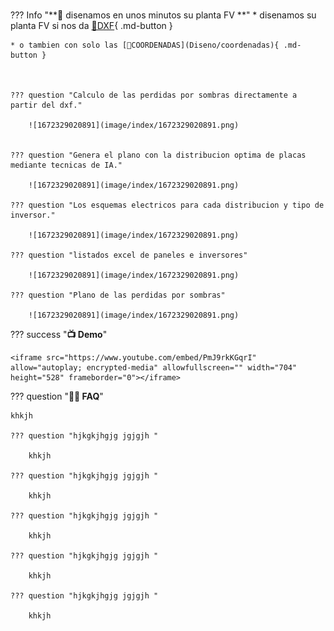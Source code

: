 <style>
body {
  background-image: url('image/solar-g9df230753_1920.jpg');
}
</style>
# 




??? Info "**🚀 disenamos en unos minutos su planta FV **"
    * disenamos su planta FV si nos da [📐DXF](Diseno/dxf){ .md-button }

    * o tambien con solo las [📍COORDENADAS](Diseno/coordenadas){ .md-button }
    


    ??? question "Calculo de las perdidas por sombras directamente a partir del dxf."

        ![1672329020891](image/index/1672329020891.png)


    ??? question "Genera el plano con la distribucion optima de placas mediante tecnicas de IA."

        ![1672329020891](image/index/1672329020891.png)

    ??? question "Los esquemas electricos para cada distribucion y tipo de inversor."

        ![1672329020891](image/index/1672329020891.png)

    ??? question "listados excel de paneles e inversores"

        ![1672329020891](image/index/1672329020891.png)

    ??? question "Plano de las perdidas por sombras"

        ![1672329020891](image/index/1672329020891.png)





??? success "**📺 Demo**"


    <iframe src="https://www.youtube.com/embed/PmJ9rkKGqrI" allow="autoplay; encrypted-media" allowfullscreen="" width="704" height="528" frameborder="0"></iframe>



??? question "**🙋‍♀️ FAQ**"

    khkjh

    ??? question "hjkgkjhgjg jgjgjh "

        khkjh

    ??? question "hjkgkjhgjg jgjgjh "

        khkjh

    ??? question "hjkgkjhgjg jgjgjh "

        khkjh

    ??? question "hjkgkjhgjg jgjgjh "

        khkjh

    ??? question "hjkgkjhgjg jgjgjh "

        khkjh

